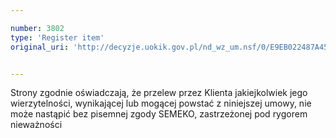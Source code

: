 ```yaml
---

number: 3802
type: 'Register item'
original_uri: 'http://decyzje.uokik.gov.pl/nd_wz_um.nsf/0/E9EB022487A45E51C1257A93002D2778?OpenDocument'


---
```


Strony zgodnie oświadczają, że przelew przez Klienta jakiejkolwiek jego wierzytelności, wynikającej lub mogącej powstać z niniejszej umowy, nie może nastąpić bez pisemnej zgody SEMEKO, zastrzeżonej pod rygorem nieważności
